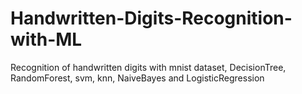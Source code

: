 # Handwritten-Digits-Recognition-with-ML
Recognition of handwritten digits with mnist dataset, DecisionTree, RandomForest, svm, knn, NaiveBayes and LogisticRegression
